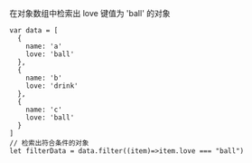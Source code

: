 在对象数组中检索出 love 键值为 'ball' 的对象
```
var data = [
  {
    name: 'a'
    love: 'ball'
  },
  {
    name: 'b'
    love: 'drink'
  },
  {
    name: 'c'
    love: 'ball'
  }
]
// 检索出符合条件的对象
let filterData = data.filter((item)=>item.love === "ball")
```
